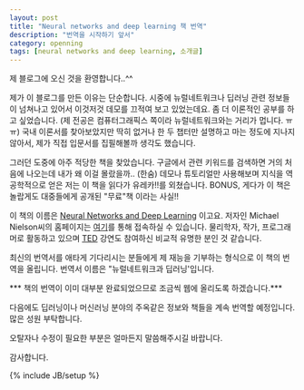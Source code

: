 ```yaml
---
layout: post
title: "Neural networks and deep learning 책 번역"
description: "번역을 시작하기 앞서"
category: openning
tags: [neural networks and deep learning, 소개글]
---
```

제 블로그에 오신 것을 환영합니다..^^

제가 이 블로그를 만든 이유는 단순합니다. 시중에 뉴럴네트워크나 딥러닝 관련 정보들이 넘쳐나고 있어서 이것저것 데모를 끄적여 보고 있었는데요. 좀 더 이론적인 공부를 하고 싶었습니다. (제 전공은 컴퓨터그래픽스 쪽이라 뉴럴네트워크와는 거리가 멉니다. ㅠㅠ) 국내 이론서를 찾아보았지만 딱히 없거나 한 두 챕터만 설명하고 마는 정도에 지나지 않아서, 제가 직접 입문서를 집필해볼까 생각도 했습니다. 

그러던 도중에 아주 적당한 책을 찾았습니다. 구글에서 관련 키워드를 검색하면 거의 처음에 나오는데 내가 왜 이걸 몰랐을까.. (한숨) 데모나 튜토리얼만 사용해보며 지식을 역공학적으로 얻은 저는 이 책을 읽다가 유레카!!를 외쳤습니다. BONUS, 게다가 이 책은 놀랍게도 대중들에게 공개된 "무료"책 이라는 사실!!

이 책의 이름은 [Neural Networks and Deep Learning](http://neuralnetworksanddeeplearning.com) 이고요. 저자인 Michael Nielson씨의 홈페이지는 [여기](http://michaelnielsen.org/)를 통해 접속하실 수 있습니다. 물리학자, 작가, 프로그래머로 활동하고 있으며 [TED](http://www.ted.com/talks/michael_nielsen_open_science_now) 강연도 참여하신 비교적 유명한 분인 것 같습니다. 

최신의 번역서를 애타게 기다리시는 분들에게 제 재능을 기부하는 형식으로 이 책의 번역을 올립니다. 번역서 이름은 "뉴럴네트워크과 딥러닝'입니다. 

*** 책의 번역이 이미 대부분 완료되었으므로 조금씩 웹에 올리도록 하겠습니다.*** 

다음에도 딥러닝이나 머신러닝 분야의 주옥같은 정보와 책들을 계속 번역할 예정입니다. 많은 성원 부탁합니다.

오탈자나 수정이 필요한 부분은 얼마든지 말씀해주시길 바랍니다.

감사합니다.


{% include JB/setup %}

